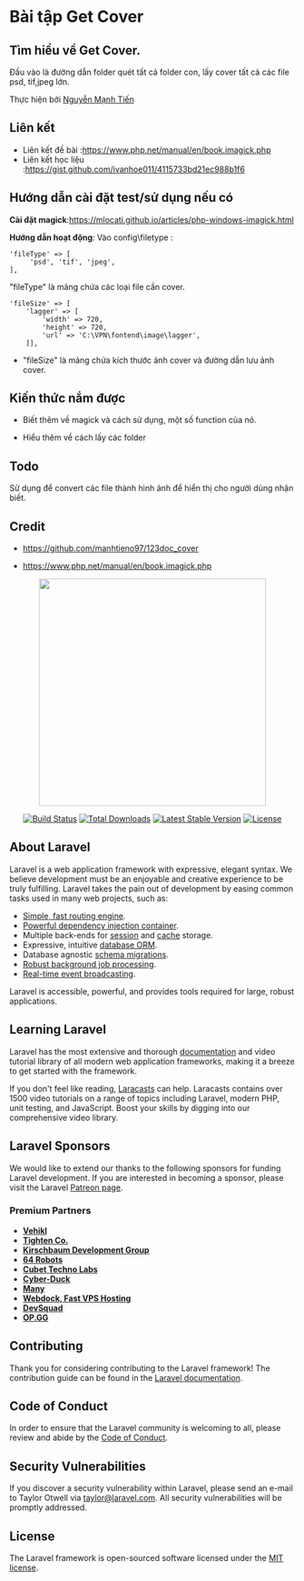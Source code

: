 # Bài tập Get Cover

## Tìm hiểu về Get Cover.

 Đầu vào là đường dẫn folder quét tất cả folder con, lấy cover tất cả các file psd, tif,jpeg lớn.

Thực hiện bởi [Nguyễn Mạnh Tiến](https://github.com/manhtieno97)

## Liên kết

- Liên kết đề bài :https://www.php.net/manual/en/book.imagick.php
- Liên kết học liệu :https://gist.github.com/ivanhoe011/4115733bd21ec988b1f6

## Hướng dẫn cài đặt test/sử dụng nếu có

**Cài đặt magick**:https://mlocati.github.io/articles/php-windows-imagick.html

**Hướng dẫn hoạt động**: Vào config\filetype :

    'fileType' => [
         'psd', 'tif', 'jpeg', 
    ],
    
"fileType" là mảng chứa các loại file cần cover. 
    
    'fileSize' => [
        'lagger' => [
            'width' => 720,
            'height' => 720,
            'url' => 'C:\VPN\fontend\image\lagger',
        ]],
        
- "fileSize" là mảng chứa kích thước ảnh cover và đường dẫn lưu ảnh cover. 

## Kiến thức nắm được

 - Biết thêm về magick và cách sử dụng, một số function của nó.
 
 - Hiểu thêm về cách lấy các folder


## Todo

Sử dụng để convert các file thành hình ảnh để hiển thị cho người dùng nhận biết.

## Credit

- https://github.com/manhtieno97/123doc_cover

- https://www.php.net/manual/en/book.imagick.php





<p align="center"><img src="https://res.cloudinary.com/dtfbvvkyp/image/upload/v1566331377/laravel-logolockup-cmyk-red.svg" width="400"></p>

<p align="center">
<a href="https://travis-ci.org/laravel/framework"><img src="https://travis-ci.org/laravel/framework.svg" alt="Build Status"></a>
<a href="https://packagist.org/packages/laravel/framework"><img src="https://poser.pugx.org/laravel/framework/d/total.svg" alt="Total Downloads"></a>
<a href="https://packagist.org/packages/laravel/framework"><img src="https://poser.pugx.org/laravel/framework/v/stable.svg" alt="Latest Stable Version"></a>
<a href="https://packagist.org/packages/laravel/framework"><img src="https://poser.pugx.org/laravel/framework/license.svg" alt="License"></a>
</p>

## About Laravel

Laravel is a web application framework with expressive, elegant syntax. We believe development must be an enjoyable and creative experience to be truly fulfilling. Laravel takes the pain out of development by easing common tasks used in many web projects, such as:

- [Simple, fast routing engine](https://laravel.com/docs/routing).
- [Powerful dependency injection container](https://laravel.com/docs/container).
- Multiple back-ends for [session](https://laravel.com/docs/session) and [cache](https://laravel.com/docs/cache) storage.
- Expressive, intuitive [database ORM](https://laravel.com/docs/eloquent).
- Database agnostic [schema migrations](https://laravel.com/docs/migrations).
- [Robust background job processing](https://laravel.com/docs/queues).
- [Real-time event broadcasting](https://laravel.com/docs/broadcasting).

Laravel is accessible, powerful, and provides tools required for large, robust applications.

## Learning Laravel

Laravel has the most extensive and thorough [documentation](https://laravel.com/docs) and video tutorial library of all modern web application frameworks, making it a breeze to get started with the framework.

If you don't feel like reading, [Laracasts](https://laracasts.com) can help. Laracasts contains over 1500 video tutorials on a range of topics including Laravel, modern PHP, unit testing, and JavaScript. Boost your skills by digging into our comprehensive video library.

## Laravel Sponsors

We would like to extend our thanks to the following sponsors for funding Laravel development. If you are interested in becoming a sponsor, please visit the Laravel [Patreon page](https://patreon.com/taylorotwell).

### Premium Partners

- **[Vehikl](https://vehikl.com/)**
- **[Tighten Co.](https://tighten.co)**
- **[Kirschbaum Development Group](https://kirschbaumdevelopment.com)**
- **[64 Robots](https://64robots.com)**
- **[Cubet Techno Labs](https://cubettech.com)**
- **[Cyber-Duck](https://cyber-duck.co.uk)**
- **[Many](https://www.many.co.uk)**
- **[Webdock, Fast VPS Hosting](https://www.webdock.io/en)**
- **[DevSquad](https://devsquad.com)**
- **[OP.GG](https://op.gg)**

## Contributing

Thank you for considering contributing to the Laravel framework! The contribution guide can be found in the [Laravel documentation](https://laravel.com/docs/contributions).

## Code of Conduct

In order to ensure that the Laravel community is welcoming to all, please review and abide by the [Code of Conduct](https://laravel.com/docs/contributions#code-of-conduct).

## Security Vulnerabilities

If you discover a security vulnerability within Laravel, please send an e-mail to Taylor Otwell via [taylor@laravel.com](mailto:taylor@laravel.com). All security vulnerabilities will be promptly addressed.

## License

The Laravel framework is open-sourced software licensed under the [MIT license](https://opensource.org/licenses/MIT).
